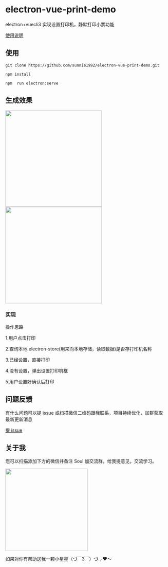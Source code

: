 # electron-vue-print-demo

electron+vuecli3 实现设置打印机，静默打印小票功能

<a href="https://juejin.im/post/5d50ceda6fb9a06b317b5400">使用说明</a>

## 使用

```
git clone https://github.com/sunnie1992/electron-vue-print-demo.git

npm install

npm  run electron:serve

```

## 生成效果

<img width="300" src="https://image-static.segmentfault.com/654/155/654155253-5d4d3a87b325e"/>
<img width="300" src="https://image-static.segmentfault.com/395/599/3955995612-5d4d3bd85b859_articlex"/>

### 实现

操作思路

<p>1.用户点击打印</p>
<p>2.查询本地 electron-store(用来向本地存储，读取数据)是否存打印机名称</p>
<p>3.已经设置，直接打印</p> 
<p>4.没有设置，弹出设置打印机框</p> 
<p>5.用户设置好确认后打印</p>

## 问题反馈

有什么问题可以提 issue 或扫描微信二维码跟我联系，项目持续优化，加群获取最新更新消息

[提 issue](https://github.com/sunnie1992/electron-vue-print-demo/issues/new)

## 关于我

您可以扫描添加下方的微信并备注 Soul 加交流群，给我提意见，交流学习。

<p>
  <img src="https://tweapp.top1buyer.com/mine.jpg" width="256" style="display:inline;">
</p>
 
如果对你有帮助送我一颗小星星（づ￣3￣）づ╭❤～
